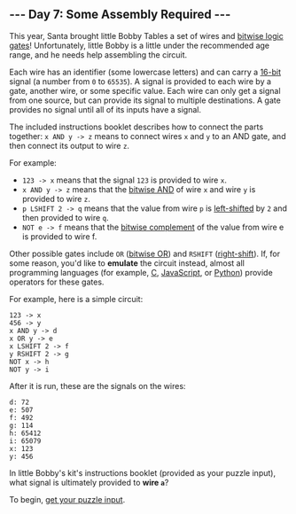 ## --- Day 7: Some Assembly Required ---

This year, Santa brought little Bobby Tables a set of wires and
[bitwise logic gates][]! Unfortunately, little Bobby is a little under the
recommended age range, and he needs help assembling the circuit.

Each wire has an identifier (some lowercase letters) and can carry a [16-bit][]
signal (a number from `0` to `65535`). A signal is provided to each wire by a
gate, another wire, or some specific value. Each wire can only get a signal
from one source, but can provide its signal to multiple destinations. A gate
provides no signal until all of its inputs have a signal.

The included instructions booklet describes how to connect the parts together:
`x AND y -> z` means to connect wires `x` and `y` to an AND gate, and then
connect its output to wire `z`.

For example:

- `123 -> x` means that the signal `123` is provided to wire `x`.
- `x AND y -> z` means that the [bitwise AND][] of wire `x` and wire `y` is
  provided to wire `z`.
- `p LSHIFT 2 -> q` means that the value from wire `p` is
  [left-shifted][left-shift] by `2` and then provided to wire `q`.
- `NOT e -> f` means that the [bitwise complement][] of the value from wire e
  is provided to wire f.

Other possible gates include `OR` ([bitwise OR][]) and `RSHIFT`
([right-shift][]). If, for
some reason, you'd like to **emulate** the circuit instead, almost all programming
languages (for example, [C][], [JavaScript][], or [Python][]) provide operators
for these gates.

For example, here is a simple circuit:

```
123 -> x
456 -> y
x AND y -> d
x OR y -> e
x LSHIFT 2 -> f
y RSHIFT 2 -> g
NOT x -> h
NOT y -> i
```

After it is run, these are the signals on the wires:

```
d: 72
e: 507
f: 492
g: 114
h: 65412
i: 65079
x: 123
y: 456
```

In little Bobby's kit's instructions booklet (provided as your puzzle input),
what signal is ultimately provided to **wire `a`**?

To begin, [get your puzzle input](input.txt).


[bitwise logic gates]: https://en.wikipedia.org/wiki/Bitwise_operation
[16-bit]: https://en.wikipedia.org/wiki/16-bit
[bitwise AND]: https://en.wikipedia.org/wiki/Bitwise_operation#AND
[left-shift]: https://en.wikipedia.org/wiki/Logical_shift
[bitwise complement]: https://en.wikipedia.org/wiki/Bitwise_operation#NOT
[bitwise OR]: https://en.wikipedia.org/wiki/Bitwise_operation#OR
[right-shift]: https://en.wikipedia.org/wiki/Logical_shift
[C]: https://en.wikipedia.org/wiki/Bitwise_operations_in_C
[JavaScript]: https://developer.mozilla.org/en-US/docs/Web/JavaScript/Reference/Operators/Bitwise_Operators
[Python]: https://wiki.python.org/moin/BitwiseOperators
